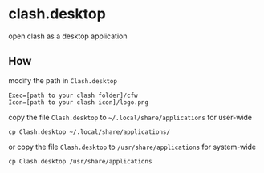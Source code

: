 # clash.desktop
open clash as a desktop application

## How
modify the path in `Clash.desktop`
```
Exec=[path to your clash folder]/cfw
Icon=[path to your clash icon]/logo.png
```

copy the file `Clash.desktop` to `~/.local/share/applications` for user-wide
```
cp Clash.desktop ~/.local/share/applications/
```
or copy the file `Clash.desktop` to `/usr/share/applications` for system-wide
```
cp Clash.desktop /usr/share/applications
```
